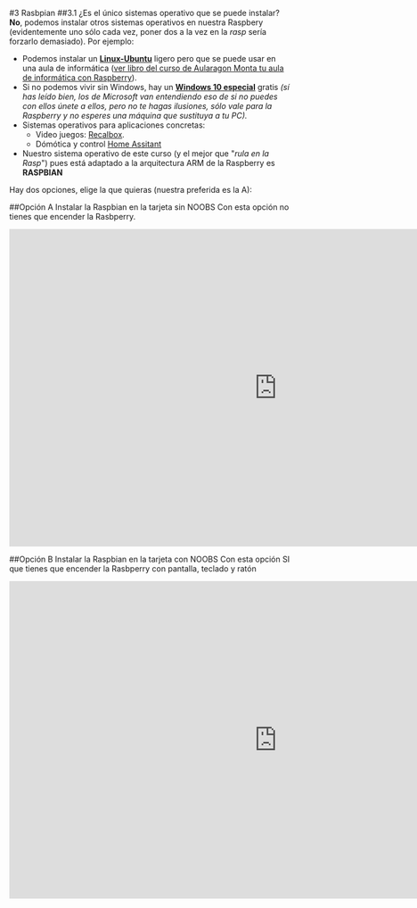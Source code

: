 #3 Rasbpian
##3.1 ¿Es el único sistemas operativo que se puede instalar?
**No**, podemos instalar otros sistemas operativos en nuestra Raspbery (evidentemente uno sólo cada vez, poner dos a la vez en la _rasp_ sería forzarlo demasiado). Por ejemplo:
* Podemos instalar un **[Linux-Ubuntu](https://ubuntu-mate.org/raspberry-pi/)** ligero pero que se puede usar en una aula de informática ([ver libro del curso de Aularagon Monta tu aula de informática con Raspberry](https://www.gitbook.com/book/catedu/monta-tu-aula-de-informatica-con-raspberry-pi/details)).
* Si no podemos vivir sin Windows, hay un **[Windows 10 especial](https://developer.microsoft.com/en-us/windows/iot/getstarted)** gratis *(sí has leído bien, los de Microsoft van entendiendo eso de si no puedes con ellos únete a ellos, pero no te hagas ilusiones, sólo vale para la Raspberry y no esperes una máquina que sustituya a tu PC).*
* Sistemas operativos para aplicaciones concretas:
    * Video juegos: [Recalbox](https://www.recalbox.com/).
    * Dómótica y control [Home Assitant ](https://www.home-assistant.io/)
* Nuestro sistema operativo de este curso (y el mejor que "_rula en la Rasp_") pues está adaptado a la arquitectura ARM de la Raspberry es **RASPBIAN**  

Hay dos opciones, elige la que quieras (nuestra preferida es la A):

##Opción A Instalar la Raspbian en la tarjeta sin NOOBS
Con esta opción no tienes que encender la Rasbperry.

<iframe src="https://docs.google.com/presentation/d/e/2PACX-1vQoxDLLHMvB-mCQwm2en9cBgb1faamFG0YJIiFDFuNrGH8TuH8U-4zCDg_K9CkM4gFl-Wy6TxBNLg9j/embed?start=false&loop=false&delayms=3000" frameborder="0" width="960" height="569" allowfullscreen="true" mozallowfullscreen="true" webkitallowfullscreen="true"></iframe>

##Opción B Instalar la Raspbian en la tarjeta con NOOBS
Con esta opción SI que tienes que encender la Rasbperry con pantalla, teclado y ratón
<iframe src="https://docs.google.com/presentation/d/e/2PACX-1vR4wwk8BwdSEgk-aTQ_xgvrQYJ-cr2QhN_35Q-mYJxYedhT5P-vF6UkDbSsHJ5I_zLS7IqBirdNfI4t/embed?start=false&loop=false&delayms=3000" frameborder="0" width="960" height="569" allowfullscreen="true" mozallowfullscreen="true" webkitallowfullscreen="true"></iframe>





